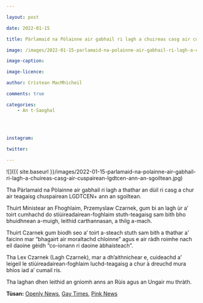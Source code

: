 ```yaml
---

layout: post

date: 2022-01-15

title: Pàrlamaid na Pòlainne air gabhail ri lagh a chuireas casg air cuspairean LGDTCEN+ ann an sgoiltean

image: /images/2022-01-15-parlamaid-na-polainne-air-gabhail-ri-lagh-a-chuireas-casg-air-cuspairean-lgdtcen-ann-an-sgoiltean.jpg

image-caption:

image-licence:

author: Crìstean MacMhìcheil

comments: true

categories:
    - An t-Saoghal
    
    
    

instagram:

twitter:

---
```


![]({{ site.baseurl }}/images/2022-01-15-parlamaid-na-polainne-air-gabhail-ri-lagh-a-chuireas-casg-air-cuspairean-lgdtcen-ann-an-sgoiltean.jpg)

Tha Pàrlamaid na Pòlainne air gabhail ri lagh a thathar an dùil ri casg a chur air teagaisg chuspairean LGDTCEN+ ann an sgoiltean.

<!--more-->

Thuirt Ministear an Fhoghlaim, Przemyslaw Czarnek, gum bi an lagh ùr a’ toirt cumhachd do stiùireadairean-foghlaim stuth-teagaisg sam bith bho bhuidhnean a-muigh, leithid carthannasan, a thilg a-mach.

Thuirt Czarnek gum biodh seo a’ toirt a-steach stuth sam bith a thathar a’ faicinn mar “bhagairt air moraltachd chloinne” agus e air ràdh roimhe nach eil daoine gèidh “co-ionann ri daoine àbhaisteach”.

Tha Lex Czarnek (Lagh Czarnek), mar a dh’aithnichear e, cuideachd a’ leigeil le stiùireadairean-foghlaim luchd-teagaisg a chur à dreuchd mura bhios iad a’ cumail ris.

Tha laghan dhen leithid an gnìomh anns an Rùis agus an Ungair mu thràth.

**Tùsan:** [Openly News](https://www.openlynews.com/i/?id=61997368-fabf-41bd-a55d-b642c3cd4a42), [Gay Times](https://www.gaytimes.co.uk/life/polish-govt-introduces-de-facto-ban-on-lgbtq-teaching-in-schools/), [Pink News](https://www.pinknews.co.uk/2022/01/12/poland-lgbt-lex-czarnek-education/)

